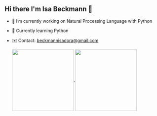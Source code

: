 ## Hi there I'm Isa Beckmann 👋

- 🔭 I’m currently working on Natural Processing Language with Python
- 🌱 Currently learning Python
- ✉️ Contact: beckmannisadora@gmail.com

    <a href="https://github.com/isabeckmann/github-readme-stats">
        <img img height=200 align="center" src="https://github-readme-stats.vercel.app/api?username=isabeckmann&show_icons=true&theme=tokyonight&rank_icon=github"/>
    </a>
    <a href="https://github.com/isabeckmann/github-readme-stats">
        <img img height=200 align="center" src="https://github-readme-stats.vercel.app/api/top-langs/?username=isabeckmann&layout=donut&theme=tokyonight"/>
    </a>




